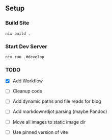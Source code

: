 ## Setup

### Build Site
`nix build .`

### Start Dev Server

`nix run .#develop`

### TODO

- [x] Add Workflow
- [ ] Cleanup code
- [ ] Add dynamic paths and file reads for blog
- [ ] Add markdown/djot parsing (maybe Pandoc)
- [ ] Move all images to static image dir
- [ ] Use pinned version of vite

